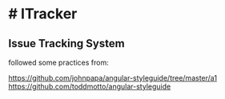 <h1># ITracker</h1>
<h2>Issue Tracking System</h2>
<p>followed some practices from:</p>

https://github.com/johnpapa/angular-styleguide/tree/master/a1
https://github.com/toddmotto/angular-styleguide